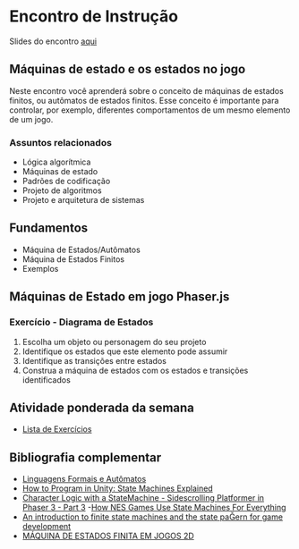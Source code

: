 # Encontro de Instrução
Slides do encontro [aqui](https://drive.google.com/file/d/1vypbq1wBI-Kt5HB52M3n2NB51TRBTHCm/view?usp=drive_link)

## Máquinas de estado e os estados no jogo
Neste encontro você aprenderá sobre o conceito de máquinas de estados finitos, ou autômatos de estados finitos. Esse conceito é importante para controlar, por exemplo, diferentes comportamentos de um mesmo elemento de um jogo.

### Assuntos relacionados
- Lógica algorítmica
- Máquinas de estado
- Padrões de codificação
- Projeto de algoritmos
- Projeto e arquitetura de sistemas

## Fundamentos
- Máquina de Estados/Autômatos
- Máquina de Estados Finitos
- Exemplos


## Máquinas de Estado em jogo Phaser.js 

### Exercício - Diagrama de Estados
1. Escolha um objeto ou personagem do seu projeto
2. Identifique os estados que este elemento pode assumir
3. Identifique as transições entre estados
4. Construa a máquina de estados com os estados e
transições identificados


## Atividade ponderada da semana
- [Lista de Exercícios](https://github.com/InteliContent/M1/blob/main/Semana_07/Exercicios/lista_02.md)


## Bibliografia complementar
- [Linguagens Formais e Autômatos](https://integrada.minhabiblioteca.com.br/#/books/9786556901138/)
- [How to Program in Unity: State Machines Explained](https://www.youtube.com/watch?v=Vt8aZDPzRjI)
- [Character Logic with a StateMachine - Sidescrolling Platformer in Phaser 3 - Part 3](https://www.youtube.com/watch?v=0iMW5EvpbCw)
-[How NES Games Use State Machines For Everything](https://www.youtube.com/watch?v=8lZ53Sx5oc0)
- [An introduction to finite state machines and the state paern for game development](https://www.youtube.com/watch?v=-ZP2Xm-mY4E)
- [MÁQUINA DE ESTADOS FINITA EM JOGOS 2D](https://revistas.unifenas.br/index.php/RE3C/article/view/238/164)